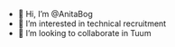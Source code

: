 - 👋 Hi, I’m @AnitaBog
- 👀 I’m interested in technical recruitment
- 💞️ I’m looking to collaborate in Tuum

<!---
AnitaBog/AnitaBog is a ✨ special ✨ repository because its `README.md` (this file) appears on your GitHub profile.
You can click the Preview link to take a look at your changes.
--->
